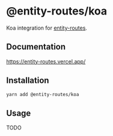 # @entity-routes/koa

Koa integration for [entity-routes](../../README.md).

## Documentation

https://entity-routes.vercel.app/

## Installation

```sh
yarn add @entity-routes/koa
```

## Usage

TODO
